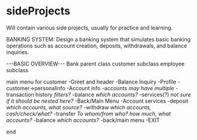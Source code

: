 # sideProjects
Will contain various side projects, usually for practice and learning.


BANKING SYSTEM:
Design a banking system that simulates basic banking operations such as account creation, deposits, withdrawals, and balance inquiries.

---BASIC OVERVIEW---
Bank parent class
    customer subclass
    employee subclass

main menu for customer
    -Greet and header
    -Balance Inquiry
    -Profile
        -customer->personalinfo
    -Account info
        -accounts
            *may have multiple*
        -transaction history
            *filters?*
        -balance
            *which accounts?*
        -services(?)
            *not sure if it should be nested here?*
        -Back/Main Menu
    -Account services
        -deposit
            *which accounts, what source?*
        -withdraw
            *which accounts, cash/check/what?*
        -transfer
            *To whom/from who? how much, what accounts?*
        -balance
            *which accounts?*
        -back/main menu
    -EXIT
    
end

